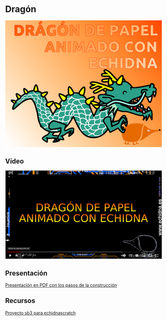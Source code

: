 # Dragón
![Dragón](https://github.com/lobotic/Proyectitos/blob/master/Echidna/Dragon/dragon.png)

## Vídeo
[![Video en Youtube](https://github.com/lobotic/Proyectitos/blob/master/Echidna/Dragon/dragonyoutube.png)](https://www.youtube.com/watch?v=ieKriSwkNQc)

## Presentación
[Presentación en PDF con los pasos de la construcción](https://github.com/lobotic/Proyectitos/blob/master/Echidna/Dragon/Dragón.pdf)

## Recursos
[Proyecto sb3 para echidnascratch](https://github.com/lobotic/Proyectitos/blob/master/Echidna/Dragon/dragon.sb3)
